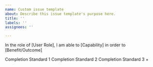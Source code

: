 ```yaml
---
name: Custom issue template
about: Describe this issue template's purpose here.
title: ''
labels: ''
assignees: ''

---
```


In the role of [User Role], I am able to [Capability] in order to [Benefit/Outcome]

Completion Standard 1
Completion Standard 2
Completion Standard 3
+
